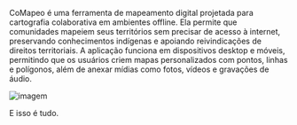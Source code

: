 CoMapeo é uma ferramenta de mapeamento digital projetada para cartografia colaborativa em ambientes offline. Ela permite que comunidades mapeiem seus territórios sem precisar de acesso à internet, preservando conhecimentos indígenas e apoiando reivindicações de direitos territoriais. A aplicação funciona em dispositivos desktop e móveis, permitindo que os usuários criem mapas personalizados com pontos, linhas e polígonos, além de anexar mídias como fotos, vídeos e gravações de áudio.

![imagem](https://images.unsplash.com/photo-1505832018823-50331d70d237?ixlib=rb-4.1.0&q=85&fm=jpg&crop=entropy&cs=srgb)

E isso é tudo.